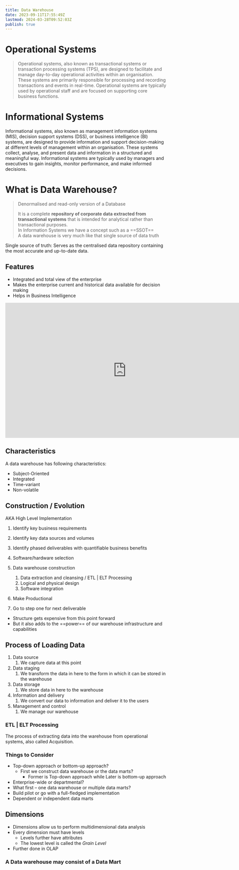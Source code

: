 ```yaml
---
title: Data Warehouse
date: 2023-09-11T17:55:49Z
lastmod: 2024-03-28T09:52:03Z
publish: true
---
```


# Operational Systems

> Operational systems, also known as transactional systems or transaction processing systems (TPS), are designed to facilitate and manage day-to-day operational activities within an organisation. These systems are primarily responsible for processing and recording transactions and events in real-time. Operational systems are typically used by operational staff and are focused on supporting core business functions.

# Informational Systems

Informational systems, also known as management information systems (MIS), decision support systems (DSS), or business intelligence (BI) systems, are designed to provide information and support decision-making at different levels of management within an organisation. These systems collect, analyse, and present data and information in a structured and meaningful way. Informational systems are typically used by managers and executives to gain insights, monitor performance, and make informed decisions.

# What is Data Warehouse?

> Denormalised and read-only version of a Database
> 
> It is a complete **repository of corporate data extracted from transactional systems** that is intended for analytical rather than transactional purposes.  
> In Information Systems we have a concept such as a ==SSOT==  
> A data warehouse is very much like that single source of data truth

Single source of truth: Serves as the centralised data repository containing the most accurate and up-to-date data.

## Features

* Integrated and total view of the enterprise
* Makes the enterprise current and historical data available for decision making
* Helps in Business Intelligence

<iframe sandbox="allow-forms allow-presentation allow-same-origin allow-scripts allow-modals" src="https://www.youtube.com/embed/AHR_7jFCMeY?feature=oembed" data-src="" border="0" frameborder="no" framespacing="0" allowfullscreen="true" style="width: 756px; height: 423px;"></iframe>

## Characteristics

A data warehouse has following characteristics:

- Subject-Oriented
- Integrated
- Time-variant
- Non-volatile

## Construction / Evolution

AKA High Level Implementation

1. Identify key business requirements
2. Identify key data sources and volumes
3. Identify phased deliverables with quantifiable business benefits
4. Software/hardware selection
5. Data warehouse construction

    1. Data extraction and cleansing / ETL | ELT Processing
    2. Logical and physical design
    3. Software integration
6. Make Productional
7. Go to step one for next deliverable

- Structure gets expensive from this point forward
- But it also adds to the ==power== of our warehouse infrastructure and capabilities

## Process of Loading Data

1. Data source
   1. We capture data at this point
2. Data staging
   1. We transform the data in here to the form in which it can be stored in the warehouse
3. Data storage
   1. We store data in here to the warehouse
4. Information and delivery
   1. We convert our data to information and deliver it to the users
5. Management and control
   1. We manage our warehouse

### ETL | ELT Processing

The process of extracting data into the warehouse from operational systems, also called Acquisition.

### Things to Consider

- Top-down approach or bottom-up approach?
  - First we construct data warehouse or the data marts?
    - Former is Top-down approach while Later is bottom-up approach
- Enterprise-wide or departmental?
- What first – one data warehouse or multiple data marts?
- Build pilot or go with a full-fledged implementation
- Dependent or independent data marts

## Dimensions

- Dimensions allow us to perform multidimensional data analysis
- Every dimension must have levels
  - Levels further have attributes
  - The lowest level is called the *Grain Level*
- Further done in OLAP

### A Data warehouse may consist of a Data Mart
